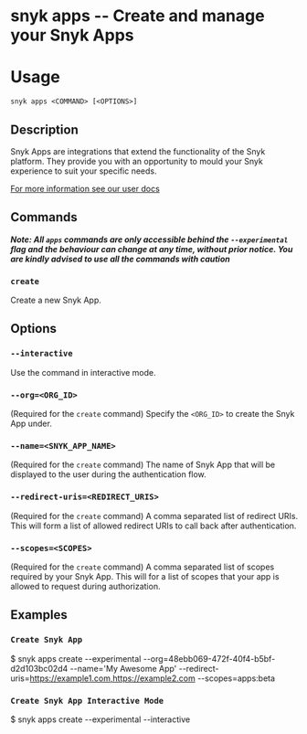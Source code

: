 # snyk apps -- Create and manage your Snyk Apps

# Usage

`snyk apps <COMMAND> [<OPTIONS>]`

## Description

Snyk Apps are integrations that extend the functionality of the Snyk platform. They provide you with an opportunity to mould your Snyk experience to suit your specific needs.

[For more information see our user docs](https://docs.snyk.io/features/integrations/snyk-apps)

## Commands

**_Note: All `apps` commands are only accessible behind the `--experimental` flag and the behaviour can change at any time, without prior notice. You are kindly advised to use all the commands with caution_**

### `create`

Create a new Snyk App.

## Options

### `--interactive`

Use the command in interactive mode.

### `--org=<ORG_ID>`

(Required for the `create` command)
Specify the `<ORG_ID>` to create the Snyk App under.

### `--name=<SNYK_APP_NAME>`

(Required for the `create` command)
The name of Snyk App that will be displayed to the user during the authentication flow.

### `--redirect-uris=<REDIRECT_URIS>`

(Required for the `create` command)
A comma separated list of redirect URIs. This will form a list of allowed redirect URIs to call back after authentication.

### `--scopes=<SCOPES>`

(Required for the `create` command)
A comma separated list of scopes required by your Snyk App. This will for a list of scopes that your app is allowed to request during authorization.

## Examples

### `Create Snyk App`

\$ snyk apps create --experimental --org=48ebb069-472f-40f4-b5bf-d2d103bc02d4 --name='My Awesome App' --redirect-uris=https://example1.com,https://example2.com --scopes=apps:beta

### `Create Snyk App Interactive Mode`

\$ snyk apps create --experimental --interactive
